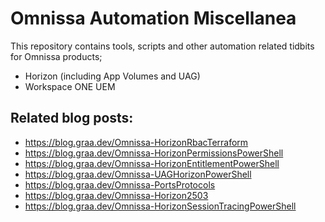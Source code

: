 # Omnissa Automation Miscellanea

This repository contains tools, scripts and other automation related tidbits for Omnissa products;
* Horizon (including App Volumes and UAG)
* Workspace ONE UEM

## Related blog posts:
* https://blog.graa.dev/Omnissa-HorizonRbacTerraform
* https://blog.graa.dev/Omnissa-HorizonPermissionsPowerShell
* https://blog.graa.dev/Omnissa-HorizonEntitlementPowerShell
* https://blog.graa.dev/Omnissa-UAGHorizonPowerShell
* https://blog.graa.dev/Omnissa-PortsProtocols
* https://blog.graa.dev/Omnissa-Horizon2503
* https://blog.graa.dev/Omnissa-HorizonSessionTracingPowerShell